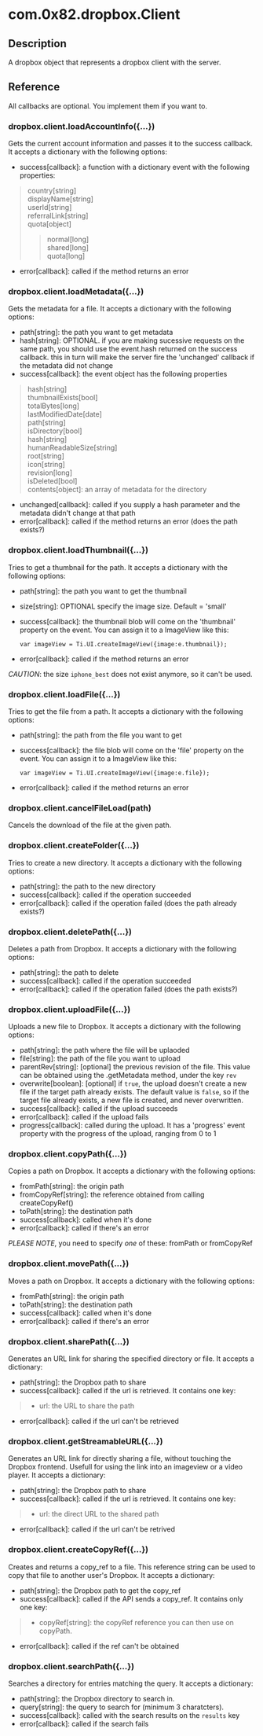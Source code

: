 # com.0x82.dropbox.Client

## Description

A dropbox object that represents a dropbox client with the server.

## Reference

All callbacks are optional. You implement them if you want to.

### dropbox.client.loadAccountInfo({...})

Gets the current account information and passes it to the success callback. It accepts a dictionary with the following options:

- success[callback]: a function with a dictionary event with the following properties:
> country[string]<br />
> displayName[string]<br />
> userId[string]<br />
> referralLink[string]<br />
> quota[object]<br />
>> normal[long]<br />
>> shared[long]<br />
>> quota[long]<br />

- error[callback]: called if the method returns an error

### dropbox.client.loadMetadata({...})

Gets the metadata for a file. It accepts a dictionary with the following options:

- path[string]: the path you want to get metadata<br />
- hash[string]: OPTIONAL. if you are making sucessive requests on the same
  path, you should use the event.hash returned on the success callback. this in
  turn will make the server fire the 'unchanged' callback if the metadata did
  not change 
- success[callback]: the event object has the following
  properties
> hash[string]<br />
> thumbnailExists[bool]<br />
> totalBytes[long]<br />
> lastModifiedDate[date]<br />
> path[string]<br />
> isDirectory[bool]<br />
> hash[string]<br />
> humanReadableSize[string]<br />
> root[string]<br />
> icon[string]<br />
> revision[long]<br />
> isDeleted[bool]<br />
> contents[object]: an array of metadata for the directory<br />
- unchanged[callback]: called if you supply a hash parameter and the metadata didn't change at that path
- error[callback]: called if the method returns an error (does the path exists?)

### dropbox.client.loadThumbnail({...})

Tries to get a thumbnail for the path. It accepts a dictionary with the following options:

- path[string]: the path you want to get the thumbnail<br />
- size[string]: OPTIONAL specify the image size. Default = 'small'<br />
- success[callback]: the thumbnail blob will come on the 'thumbnail' property
  on the event. You can assign it to a ImageView like this:

      var imageView = Ti.UI.createImageView({image:e.thumbnail});

- error[callback]: called if the method returns an error

*CAUTION*: the size `iphone_best` does not exist anymore, so it can't be used.

### dropbox.client.loadFile({...})

Tries to get the file from a path. It accepts a dictionary with the following options:

- path[string]: the path from the file you want to get<br />
- success[callback]: the file blob will come on the 'file' property on the
  event. You can assign it to a ImageView like this:

      var imageView = Ti.UI.createImageView({image:e.file});

- error[callback]: called if the method returns an error

### dropbox.client.cancelFileLoad(path)

Cancels the download of the file at the given path.

### dropbox.client.createFolder({...})

Tries to create a new directory. It accepts a dictionary with the following options:

- path[string]: the path to the new directory<br />
- success[callback]: called if the operation succeeded<br />
- error[callback]: called if the operation failed (does the path already exists?)

### dropbox.client.deletePath({...})

Deletes a path from Dropbox. It accepts a dictionary with the following options:

- path[string]: the path to delete<br />
- success[callback]: called if the operation succeeded<br />
- error[callback]: called if the operation failed (does the path exists?)

### dropbox.client.uploadFile({...})

Uploads a new file to Dropbox. It accepts a dictionary with the following options:

- path[string]: the path where the file will be uplaoded<br />
- file[string]: the path of the file you want to upload<br />
- parentRev[string]: [optional] the previous revision of the file. This value can be obtained
  using the .getMetadata method, under the key `rev`
- overwrite[boolean]: [optional] if `true`, the upload doesn't create a new file
  if the target path already exists. The default value is `false`, so if the
  target file already exists, a new file is created, and never overwritten. 
- success[callback]: called if the upload succeeds<br />
- error[callback]: called if the upload fails<br />
- progress[callback]: called during the upload. It has a 'progress' event
  property with the progress of the upload, ranging from 0 to 1

### dropbox.client.copyPath({...})

Copies a path on Dropbox. It accepts a dictionary with the following options:

- fromPath[string]: the origin path<br />
- fromCopyRef[string]: the reference obtained from calling createCopyRef()<br />
- toPath[string]: the destination path<br />
- success[callback]: called when it's done<br />
- error[callback]: called if there's an error

*PLEASE NOTE*, you need to specify _one_ of these: fromPath or fromCopyRef

### dropbox.client.movePath({...})

Moves a path on Dropbox. It accepts a dictionary with the following options:

- fromPath[string]: the origin path<br />
- toPath[string]: the destination path<br />
- success[callback]: called when it's done<br />
- error[callback]: called if there's an error

### dropbox.client.sharePath({...})

Generates an URL link for sharing the specified directory or file. It accepts a dictionary:

- path[string]: the Dropbox path to share
- success[callback]: called if the url is retrieved. It contains one key:
> - url: the URL to share the path
- error[callback]: called if the url can't be retrieved

### dropbox.client.getStreamableURL({...})

Generates an URL link for directly sharing a file, without touching the Dropbox frontend. Usefull
for using the link into an imageview or a video player. It accepts a dictionary:

- path[string]: the Dropbox path to share
- success[callback]: called if the url is retrieved. It contains one key:
> - url: the direct URL to the shared path
- error[callback]: called if the url can't be retrived

### dropbox.client.createCopyRef({...})

Creates and returns a copy_ref to a file. This reference string can be used to
copy that file to another user's Dropbox. It accepts a dictionary:

- path[string]: the Dropbox path to get the copy_ref
- success[callback]: called if the API sends a copy_ref. It contains only one key:
> - copyRef[string]: the copyRef reference you can then use on copyPath.
- error[callback]: called if the ref can't be obtained

### dropbox.client.searchPath({...})

Searches a directory for entries matching the query. It accepts a dictionary:

- path[string]: the Dropbox directory to search in.
- query[string]: the query to search for (minimum 3 charatcters).
- success[callback]: called with the search results on the `results` key
- error[callback]: called if the search fails

